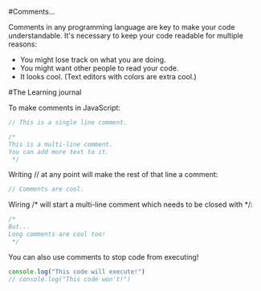 #Comments...

Comments in any programming language are key to make your code understandable.
It's necessary to keep your code readable for multiple reasons:

* You might lose track on what you are doing.
* You might want other people to read your code.
* It looks cool. (Text editors with colors are extra cool.)

#The Learning journal

To make comments in JavaScript:

```js
// This is a single line comment.

/*
This is a multi-line comment.
You can add more text to it.
 */
```

Writing // at any point will make the rest of that line a comment:
```js
// Comments are cool.
```

Wiring /* will start a multi-line comment which needs to be closed with */:
```js
/*
But...
Long comments are cool too!
 */
```

You can also use comments to stop code from executing!
```js
console.log("This code will execute!")
// console.log("This code won't!")
```
